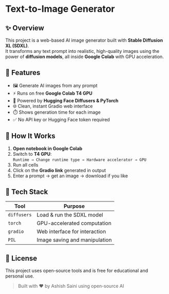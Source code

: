 # Text-to-Image Generator

## ✨ Overview

This project is a web-based AI image generator built with **Stable Diffusion XL (SDXL)**.  
It transforms any text prompt into realistic, high-quality images using the power of **diffusion models**, all inside **Google Colab** with GPU acceleration.

## 🚀 Features

- 🖼️ Generate AI images from any prompt
- ⚡ Runs on free **Google Colab T4 GPU**
- 🧠 Powered by **Hugging Face Diffusers & PyTorch**
- 🌐 Clean, instant Gradio web interface
- ⏱️ Shows generation time for each image
- ✅ No API key or Hugging Face token required


## 🧪 How It Works

1. **Open notebook in Google Colab**
2. Switch to **T4 GPU**:  
   `Runtime → Change runtime type → Hardware accelerator → GPU`
3. Run all cells  
4. Click on the **Gradio link** generated in output  
5. Enter a prompt → get an image → download if you like


## 🧠 Tech Stack

| Tool         | Purpose                          |
|--------------|----------------------------------|
| `diffusers`  | Load & run the SDXL model        |
| `torch`      | GPU-accelerated computation      |
| `gradio`     | Web interface for interaction    |
| `PIL`        | Image saving and manipulation    |


## 📝 License

This project uses open-source tools and is free for educational and personal use.


> Built with ❤️ by Ashish Saini using open-source AI
